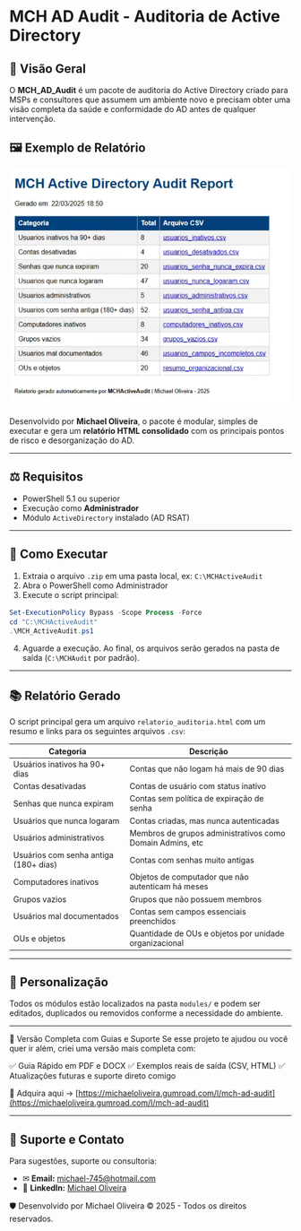 # MCH AD Audit - Auditoria de Active Directory

## 🔖 Visão Geral
O **MCH_AD_Audit** é um pacote de auditoria do Active Directory criado para MSPs e consultores que assumem um ambiente novo e precisam obter uma visão completa da saúde e conformidade do AD antes de qualquer intervenção.

## 🖼️ Exemplo de Relatório

![Relatório gerado](https://github.com/michaeloliv/active-directory-audit/blob/main/Relatorio_exemplo_MCH_AD_Audit.png)

Desenvolvido por **Michael Oliveira**, o pacote é modular, simples de executar e gera um **relatório HTML consolidado** com os principais pontos de risco e desorganização do AD.

---

## ⚖️ Requisitos
- PowerShell 5.1 ou superior
- Execução como **Administrador**
- Módulo `ActiveDirectory` instalado (AD RSAT)

---

## 🚀 Como Executar
1. Extraia o arquivo `.zip` em uma pasta local, ex: `C:\MCHActiveAudit`
2. Abra o PowerShell como Administrador
3. Execute o script principal:

```powershell
Set-ExecutionPolicy Bypass -Scope Process -Force
cd "C:\MCHActiveAudit"
.\MCH_ActiveAudit.ps1
```

4. Aguarde a execução. Ao final, os arquivos serão gerados na pasta de saída (`C:\MCHAudit` por padrão).

---

## 📚 Relatório Gerado
O script principal gera um arquivo `relatorio_auditoria.html` com um resumo e links para os seguintes arquivos `.csv`:

| Categoria                              | Descrição                                                  |
|----------------------------------------|-------------------------------------------------------------|
| Usuários inativos ha 90+ dias         | Contas que não logam há mais de 90 dias                    |
| Contas desativadas                    | Contas de usuário com status inativo                       |
| Senhas que nunca expiram              | Contas sem política de expiração de senha                  |
| Usuários que nunca logaram            | Contas criadas, mas nunca autenticadas                     |
| Usuários administrativos              | Membros de grupos administrativos como Domain Admins, etc |
| Usuários com senha antiga (180+ dias) | Contas com senhas muito antigas                            |
| Computadores inativos                 | Objetos de computador que não autenticam há meses          |
| Grupos vazios                         | Grupos que não possuem membros                             |
| Usuários mal documentados            | Contas sem campos essenciais preenchidos                   |
| OUs e objetos                         | Quantidade de OUs e objetos por unidade organizacional     |

---

## 🔧 Personalização
Todos os módulos estão localizados na pasta `modules/` e podem ser editados, duplicados ou removidos conforme a necessidade do ambiente.

---

💼 Versão Completa com Guias e Suporte
Se esse projeto te ajudou ou você quer ir além, criei uma versão mais completa com:

✅ Guia Rápido em PDF e DOCX
✅ Exemplos reais de saída (CSV, HTML)
✅ Atualizações futuras e suporte direto comigo

🎯 Adquira aqui → [https://michaeloliveira.gumroad.com/l/mch-ad-audit](https://michaeloliveira.gumroad.com/l/mch-ad-audit)

---

## 💬 Suporte e Contato
Para sugestões, suporte ou consultoria:

- ✉ **Email:** michael-745@hotmail.com
- 👤 **LinkedIn:** [Michael Oliveira](https://www.linkedin.com/in/michaell-oliveira/)

🛡 Desenvolvido por Michael Oliveira
© 2025 - Todos os direitos reservados.

